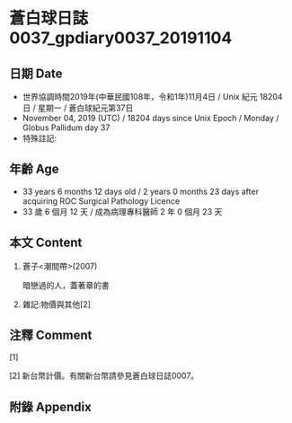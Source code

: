 # 蒼白球日誌0037_gpdiary0037_20191104 #

## 日期 Date ##

* 世界協調時間2019年(中華民國108年，令和1年)11月4日 / Unix 紀元 18204 日 / 星期一 / 蒼白球紀元第37日
* November 04, 2019 (UTC) / 18204 days since Unix Epoch / Monday / Globus Pallidum day 37
* 特殊註記:

## 年齡 Age ##

* 33 years 6 months 12 days old / 2 years 0 months 23 days after acquiring ROC Surgical Pathology Licence
* 33 歲 6 個月 12 天 / 成為病理專科醫師 2 年 0 個月 23 天

## 本文 Content ##

1. 蒼子<潮間帶>(2007)

    暗戀過的人，蓋著章的書

    
2. 雜記:物價與其他[2]

    

## 注釋 Comment ##

[1] 


[2] 新台幣計價。有關新台幣請參見蒼白球日誌0007。



## 附錄 Appendix ##

